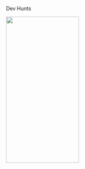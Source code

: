 Dev Hunts

<img src="https://user-images.githubusercontent.com/52780790/222078800-2d1d4cfa-5592-470f-bde0-9c24e6193ef1.jpg"  width="200" height="400">
